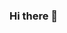 ### Hi there 👋

<!--
**andoabza/andoabza** is a ✨ _special_ ✨ repository because its `README.md` (this file) appears on your GitHub profile.

Here are some ideas to get you started:

- 🔭 I’m currently learning on alx-africa
- 🌱 I’m currently learning software engineering
- 👯 I’m looking to collaborate on open source project
- 🤔 I’m looking for help with everyone
- 💬 Ask me about andaabi3@gmail.com
- 📫 How to reach me: 
- 😄 Pronouns: tech
- ⚡ Fun fact: coding
-->
